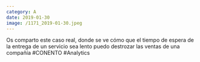 ```yaml
--- 
category: A 
date: 2019-01-30 
image: /1171_2019-01-30.jpeg 
--- 
```


Os comparto este caso real, donde se ve cómo que el tiempo de espera de la entrega de un servicio sea lento puedo destrozar las ventas de una compañía #CONENTO #Analytics